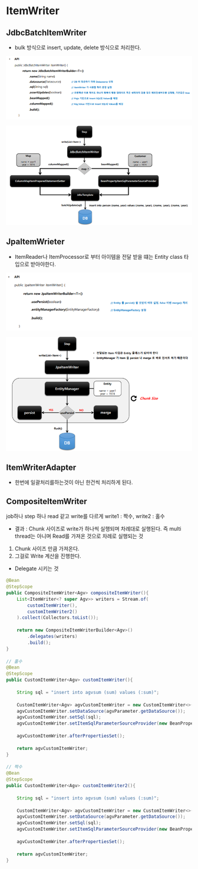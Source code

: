 # ItemWriter





## JdbcBatchItemWriter

- bulk 방식으로 insert, update, delete 방식으로 처리한다.

![image-20240809205633974](./Writer.assets/image-20240809205633974.png)

![image-20240809205952269](./Writer.assets/image-20240809205952269.png)



## JpaItemWrieter

- ItemReader나 ItemProcessor로 부터 아이템을 전달 받을 떄는 Entity class 타입으로 받아야한다.

![image-20240809211925921](./Writer.assets/image-20240809211925921.png)

![image-20240809211936232](./Writer.assets/image-20240809211936232.png)



## ItemWriterAdapter

- 한번에 일괄처리를하는것이 아닌 한건씩 처리하게 된다.



## CompositeItemWriter

 job하나 step 하나 read 같고 write를 다르게
   write1 : 짝수, write2 : 홀수
  - 결과 : Chunk 사이즈로 write가 하나씩 실행되며 차례대로 실행된다. 즉 multi thread는 아니며 Read를 가져온 것으로 차례로 실행되는 것
1. Chunk 사이즈 만큼 가져온다.
2. 그걸로 Write 계산을 진행한다.

- Delegate 시키는 것

```java
@Bean
@StepScope
public CompositeItemWriter<Agv> compositeItemWriter(){
    List<ItemWriter<? super Agv>> writers = Stream.of(
        customItemWriter(),
        customItemWriter2()
    ).collect(Collectors.toList());

    return new CompositeItemWriterBuilder<Agv>()
        .delegates(writers)
        .build();
}

// 홀수
@Bean
@StepScope
public CustomItemWriter<Agv> customItemWriter(){

    String sql = "insert into agvsum (sum) values (:sum)";

    CustomItemWriter<Agv> agvCustomItemWriter = new CustomItemWriter<>(true);
    agvCustomItemWriter.setDataSource(agvParameter.getDataSource());
    agvCustomItemWriter.setSql(sql);
    agvCustomItemWriter.setItemSqlParameterSourceProvider(new BeanPropertyItemSqlParameterSourceProvider<>());

    agvCustomItemWriter.afterPropertiesSet();

    return agvCustomItemWriter;
}

// 짝수
@Bean
@StepScope
public CustomItemWriter<Agv> customItemWriter2(){

    String sql = "insert into agvsum (sum) values (:sum)";

    CustomItemWriter<Agv> agvCustomItemWriter = new CustomItemWriter<>(false);
    agvCustomItemWriter.setDataSource(agvParameter.getDataSource());
    agvCustomItemWriter.setSql(sql);
    agvCustomItemWriter.setItemSqlParameterSourceProvider(new BeanPropertyItemSqlParameterSourceProvider<>());

    agvCustomItemWriter.afterPropertiesSet();

    return agvCustomItemWriter;
}






```













